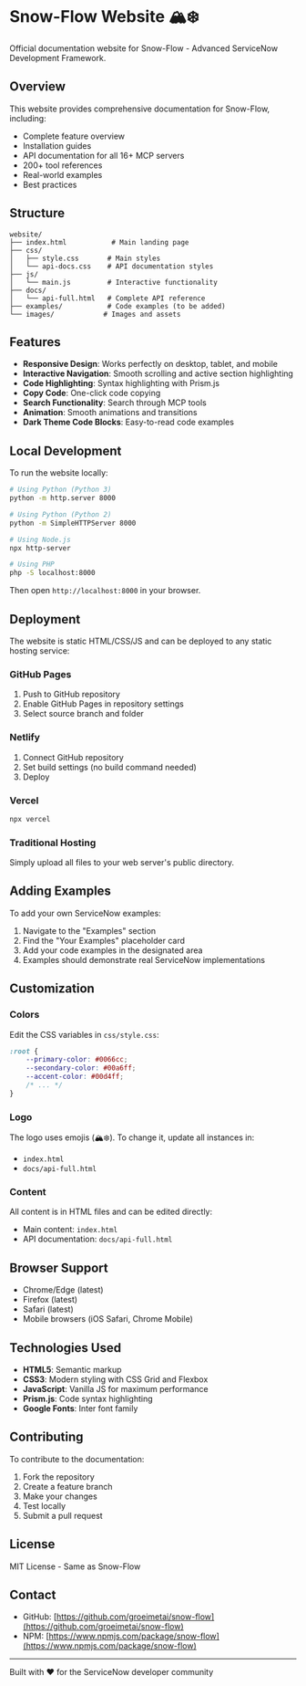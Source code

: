 # Snow-Flow Website 🏔️❄️

Official documentation website for Snow-Flow - Advanced ServiceNow Development Framework.

## Overview

This website provides comprehensive documentation for Snow-Flow, including:
- Complete feature overview
- Installation guides
- API documentation for all 16+ MCP servers
- 200+ tool references
- Real-world examples
- Best practices

## Structure

```
website/
├── index.html           # Main landing page
├── css/
│   ├── style.css       # Main styles
│   └── api-docs.css    # API documentation styles
├── js/
│   └── main.js         # Interactive functionality
├── docs/
│   └── api-full.html   # Complete API reference
├── examples/           # Code examples (to be added)
└── images/            # Images and assets
```

## Features

- **Responsive Design**: Works perfectly on desktop, tablet, and mobile
- **Interactive Navigation**: Smooth scrolling and active section highlighting
- **Code Highlighting**: Syntax highlighting with Prism.js
- **Copy Code**: One-click code copying
- **Search Functionality**: Search through MCP tools
- **Animation**: Smooth animations and transitions
- **Dark Theme Code Blocks**: Easy-to-read code examples

## Local Development

To run the website locally:

```bash
# Using Python (Python 3)
python -m http.server 8000

# Using Python (Python 2)
python -m SimpleHTTPServer 8000

# Using Node.js
npx http-server

# Using PHP
php -S localhost:8000
```

Then open `http://localhost:8000` in your browser.

## Deployment

The website is static HTML/CSS/JS and can be deployed to any static hosting service:

### GitHub Pages
1. Push to GitHub repository
2. Enable GitHub Pages in repository settings
3. Select source branch and folder

### Netlify
1. Connect GitHub repository
2. Set build settings (no build command needed)
3. Deploy

### Vercel
```bash
npx vercel
```

### Traditional Hosting
Simply upload all files to your web server's public directory.

## Adding Examples

To add your own ServiceNow examples:

1. Navigate to the "Examples" section
2. Find the "Your Examples" placeholder card
3. Add your code examples in the designated area
4. Examples should demonstrate real ServiceNow implementations

## Customization

### Colors
Edit the CSS variables in `css/style.css`:

```css
:root {
    --primary-color: #0066cc;
    --secondary-color: #00a6ff;
    --accent-color: #00d4ff;
    /* ... */
}
```

### Logo
The logo uses emojis (🏔️❄️). To change it, update all instances in:
- `index.html`
- `docs/api-full.html`

### Content
All content is in HTML files and can be edited directly:
- Main content: `index.html`
- API documentation: `docs/api-full.html`

## Browser Support

- Chrome/Edge (latest)
- Firefox (latest)
- Safari (latest)
- Mobile browsers (iOS Safari, Chrome Mobile)

## Technologies Used

- **HTML5**: Semantic markup
- **CSS3**: Modern styling with CSS Grid and Flexbox
- **JavaScript**: Vanilla JS for maximum performance
- **Prism.js**: Code syntax highlighting
- **Google Fonts**: Inter font family

## Contributing

To contribute to the documentation:

1. Fork the repository
2. Create a feature branch
3. Make your changes
4. Test locally
5. Submit a pull request

## License

MIT License - Same as Snow-Flow

## Contact

- GitHub: [https://github.com/groeimetai/snow-flow](https://github.com/groeimetai/snow-flow)
- NPM: [https://www.npmjs.com/package/snow-flow](https://www.npmjs.com/package/snow-flow)

---

Built with ❤️ for the ServiceNow developer community